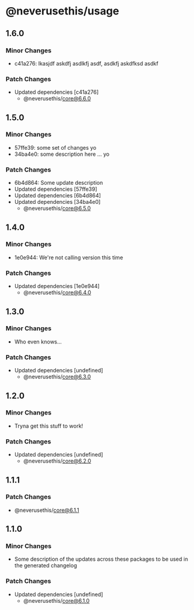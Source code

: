 # @neverusethis/usage

## 1.6.0

### Minor Changes

- c41a276: lkasjdf askdfj asdlkfj asdf, asdkfj askdfksd asdkf

### Patch Changes

- Updated dependencies [c41a276]
  - @neverusethis/core@6.6.0

## 1.5.0

### Minor Changes

- 57ffe39: some set of changes yo
- 34ba4e0: some description here ... yo

### Patch Changes

- 6b4d864: Some update description
- Updated dependencies [57ffe39]
- Updated dependencies [6b4d864]
- Updated dependencies [34ba4e0]
  - @neverusethis/core@6.5.0

## 1.4.0

### Minor Changes

- 1e0e944: We're not calling version this time

### Patch Changes

- Updated dependencies [1e0e944]
  - @neverusethis/core@6.4.0

## 1.3.0

### Minor Changes

- Who even knows...

### Patch Changes

- Updated dependencies [undefined]
  - @neverusethis/core@6.3.0

## 1.2.0

### Minor Changes

- Tryna get this stuff to work!

### Patch Changes

- Updated dependencies [undefined]
  - @neverusethis/core@6.2.0

## 1.1.1

### Patch Changes

- @neverusethis/core@6.1.1

## 1.1.0

### Minor Changes

- Some description of the updates across these packages to be used in the generated changelog

### Patch Changes

- Updated dependencies [undefined]
  - @neverusethis/core@6.1.0
